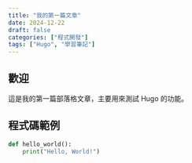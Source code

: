 ```yaml
---
title: "我的第一篇文章"
date: 2024-12-22
draft: false
categories: ["程式開發"]
tags: ["Hugo", "學習筆記"]
---
```


## 歡迎

這是我的第一篇部落格文章，主要用來測試 Hugo 的功能。

## 程式碼範例

```python
def hello_world():
    print("Hello, World!")

```
